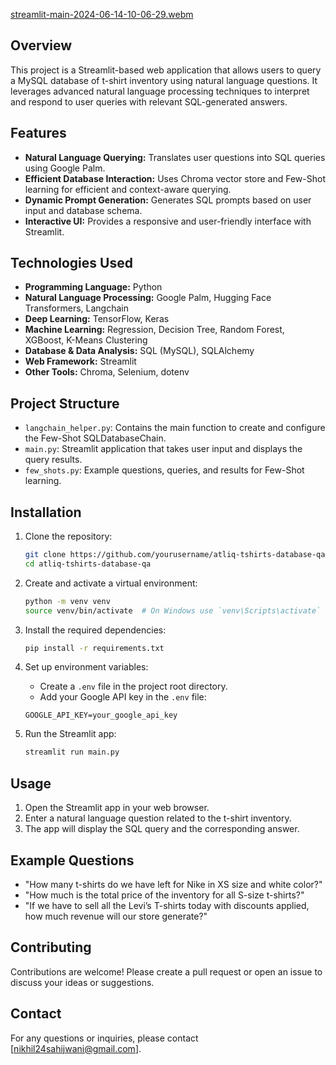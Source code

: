 
[streamlit-main-2024-06-14-10-06-29.webm](https://github.com/afroman24/Text_to_SQL_app/assets/90437564/b3fa5893-f3c2-44bd-8546-f6cd9aee44be)

## Overview

This project is a Streamlit-based web application that allows users to query a MySQL database of t-shirt inventory using natural language questions. It leverages advanced natural language processing techniques to interpret and respond to user queries with relevant SQL-generated answers.

## Features

- **Natural Language Querying:** Translates user questions into SQL queries using Google Palm.
- **Efficient Database Interaction:** Uses Chroma vector store and Few-Shot learning for efficient and context-aware querying.
- **Dynamic Prompt Generation:** Generates SQL prompts based on user input and database schema.
- **Interactive UI:** Provides a responsive and user-friendly interface with Streamlit.

## Technologies Used

- **Programming Language:** Python
- **Natural Language Processing:** Google Palm, Hugging Face Transformers, Langchain
- **Deep Learning:** TensorFlow, Keras
- **Machine Learning:** Regression, Decision Tree, Random Forest, XGBoost, K-Means Clustering
- **Database & Data Analysis:** SQL (MySQL), SQLAlchemy
- **Web Framework:** Streamlit
- **Other Tools:** Chroma, Selenium, dotenv

## Project Structure

- `langchain_helper.py`: Contains the main function to create and configure the Few-Shot SQLDatabaseChain.
- `main.py`: Streamlit application that takes user input and displays the query results.
- `few_shots.py`: Example questions, queries, and results for Few-Shot learning.

## Installation

1. Clone the repository:
    ```bash
    git clone https://github.com/yourusername/atliq-tshirts-database-qa.git
    cd atliq-tshirts-database-qa
    ```

2. Create and activate a virtual environment:
    ```bash
    python -m venv venv
    source venv/bin/activate  # On Windows use `venv\Scripts\activate`
    ```

3. Install the required dependencies:
    ```bash
    pip install -r requirements.txt
    ```

4. Set up environment variables:
    - Create a `.env` file in the project root directory.
    - Add your Google API key in the `.env` file:
    ```plaintext
    GOOGLE_API_KEY=your_google_api_key
    ```

5. Run the Streamlit app:
    ```bash
    streamlit run main.py
    ```

## Usage

1. Open the Streamlit app in your web browser.
2. Enter a natural language question related to the t-shirt inventory.
3. The app will display the SQL query and the corresponding answer.

## Example Questions

- "How many t-shirts do we have left for Nike in XS size and white color?"
- "How much is the total price of the inventory for all S-size t-shirts?"
- "If we have to sell all the Levi’s T-shirts today with discounts applied, how much revenue will our store generate?"

## Contributing

Contributions are welcome! Please create a pull request or open an issue to discuss your ideas or suggestions.

## Contact

For any questions or inquiries, please contact [nikhil24sahijwani@gmail.com].

